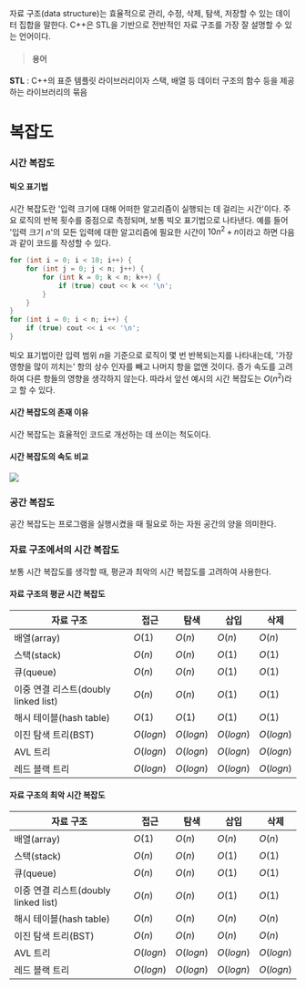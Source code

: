 자료 구조(data structure)는 효율적으로 관리, 수정, 삭제, 탐색, 저장할 수 있는 데이터 집합을 말한다. C++은 STL을 기반으로 전반적인 자료 구조를 가장 잘 설명할 수 있는 언어이다.

> #### 용어
**STL** : C++의 표준 템플릿 라이브러리이자 스택, 배열 등 데이터 구조의 함수 등을 제공하는 라이브러리의 묶음

# 복잡도
### 시간 복잡도
#### 빅오 표기법
시간 복잡도란 '입력 크기에 대해 어떠한 알고리즘이 실행되는 데 걸리는 시간'이다. 주요 로직의 반복 횟수를 중점으로 측정되며, 보통 빅오 표기법으로 나타낸다. 예를 들어 '입력 크기 $n$'의 모든 입력에 대한 알고리즘에 필요한 시간이 $10n^2+n$이라고 하면 다음과 같이 코드를 작성할 수 있다.
```c
for (int i = 0; i < 10; i++) {
	for (int j = 0; j < n; j++) {
    	for (int k = 0; k < n; k++) {
        	if (true) cout << k << '\n';
		}
	}
}
for (int i = 0; i < n; i++) {
	if (true) cout << i << '\n';
}
```

빅오 표기법이란 입력 범위 $n$을 기준으로 로직이 몇 번 반복되는지를 나타내는데, '가장 영향을 많이 끼치는' 항의 상수 인자를 빼고 나머지 항을 없앤 것이다. 증가 속도를 고려하여 다른 항들의 영향을 생각하지 않는다. 따라서 앞선 예시의 시간 복잡도는 $O(n^2)$라고 할 수 있다.

#### 시간 복잡도의 존재 이유
시간 복잡도는 효율적인 코드로 개선하는 데 쓰이는 척도이다.

#### 시간 복잡도의 속도 비교
![](https://velog.velcdn.com/images/pyoung/post/d47d1866-964a-4d7b-b3f9-b8af25dcc12b/image.png)

### 공간 복잡도
공간 복잡도는 프로그램을 실행시켰을 때 필요로 하는 자원 공간의 양을 의미한다.

### 자료 구조에서의 시간 복잡도
보통 시간 복잡도를 생각할 때, 평균과 최악의 시간 복잡도를 고려하여 사용한다.

#### 자료 구조의 평균 시간 복잡도
|자료 구조|접근|탐색|삽입|삭제|
|---|---|---|---|---|
|배열(array)|$O(1)$|$O(n)$|$O(n)$|$O(n)$|
|스택(stack)|$O(n)$|$O(n)$|$O(1)$|$O(1)$|
|큐(queue)|$O(n)$|$O(n)$|$O(1)$|$O(1)$|
|이중 연결 리스트(doubly linked list)|$O(n)$|$O(n)$|$O(1)$|$O(1)$|
|해시 테이블(hash table)|$O(1)$|$O(1)$|$O(1)$|$O(1)$|
|이진 탐색 트리(BST)|$O(logn)$|$O(logn)$|$O(logn)$|$O(logn)$|
|AVL 트리|$O(logn)$|$O(logn)$|$O(logn)$|$O(logn)$|
|레드 블랙 트리|$O(logn)$|$O(logn)$|$O(logn)$|$O(logn)$|

#### 자료 구조의 최악 시간 복잡도
|자료 구조|접근|탐색|삽입|삭제|
|---|---|---|---|---|
|배열(array)|$O(1)$|$O(n)$|$O(n)$|$O(n)$|
|스택(stack)|$O(n)$|$O(n)$|$O(1)$|$O(1)$|
|큐(queue)|$O(n)$|$O(n)$|$O(1)$|$O(1)$|
|이중 연결 리스트(doubly linked list)|$O(n)$|$O(n)$|$O(1)$|$O(1)$|
|해시 테이블(hash table)|$O(n)$|$O(n)$|$O(n)$|$O(n)$|
|이진 탐색 트리(BST)|$O(n)$|$O(n)$|$O(n)$|$O(n)$|
|AVL 트리|$O(logn)$|$O(logn)$|$O(logn)$|$O(logn)$|
|레드 블랙 트리|$O(logn)$|$O(logn)$|$O(logn)$|$O(logn)$|